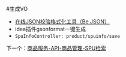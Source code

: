 #生成VO
- [在线JSON校验格式化工具（Be JSON）](https://www.bejson.com/)
- idea插件gsonformat一键生成
- `SpuInfoController: product/spuinfo/save`

下一个：[商品服务-API-商品管理-SPU检索](商品服务-API-商品管理-SPU检索.md)